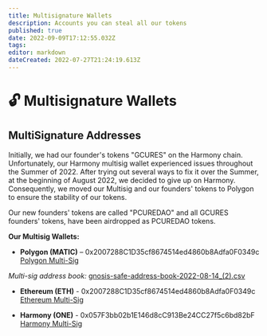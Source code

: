 ```yaml
---
title: Multisignature Wallets
description: Accounts you can steal all our tokens
published: true
date: 2022-09-09T17:12:55.032Z
tags: 
editor: markdown
dateCreated: 2022-07-27T21:24:19.613Z
---
```


# 🔓 Multisignature Wallets

## MultiSignature Addresses

Initially, we had our founder's tokens "GCURES" on the Harmony chain.
Unfortunately, our Harmony multisig wallet experienced issues throughout the Summer of 2022.
After trying out several ways to fix it over the Summer, at the beginning of August 2022, we decided to give up on Harmony.
Consequently, we moved our Multisig and our founders' tokens to Polygon to ensure the stability of our tokens.

Our new founders' tokens are called "PCUREDAO" and all GCURES founders' tokens, have been airdropped as PCUREDAO tokens.

**Our Multisig Wallets:**

* **Polygon (MATIC)** – 0x2007288C1D35cf8674514ed4860b8Adfa0F0349c
[Polygon Multi-Sig](https://gnosis-safe.io/app/matic:0x2007288C1D35cf8674514ed4860b8Adfa0F0349c/balances)

*Multi-sig address book:*
[gnosis-safe-address-book-2022-08-14_(2).csv](/gnosis-safe-address-book-2022-08-14_(2).csv)

* **Ethereum (ETH)** - 0x2007288C1D35cf8674514ed4860b8Adfa0F0349c
[Ethereum Multi-Sig](https://gnosis-safe.io/app/eth:0x2007288C1D35cf8674514ed4860b8Adfa0F0349c/balances)

* **Harmony (ONE)** - 0x057F3bb02b1E146d8cC913Be24CC27f5c6bd82bF
[Harmony Multi-Sig](https://multisig.harmony.one/#/safes/0x057F3bb02b1E146d8cC913Be24CC27f5c6bd82bF/balances) 


